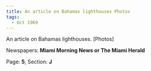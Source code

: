 ```yaml
---  
title: An article on Bahamas lighthouses Photos  
tags:  
  - Oct 1969  
---  
```

  
An article on Bahamas lighthouses. [Photos]  
  
Newspapers: **Miami Morning News or The Miami Herald**  
  
Page: **5**, Section: **J** 
